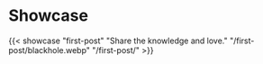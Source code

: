 # Showcase


{{< showcase "first-post" "Share the knowledge and love." "/first-post/blackhole.webp" "/first-post/" >}}



